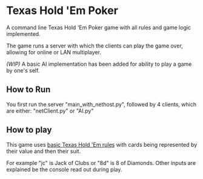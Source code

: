 # Texas Hold 'Em Poker

A command line Texas Hold 'Em Poker game with all rules and game logic implemented.

The game runs a server with which the clients can play the game over, allowing for online or LAN multiplayer.

_(WIP)_ A basic AI implementation has been added for ability to play a game by one's self.


## How to Run
You first run the server "main_with_nethost.py", followed by 4 clients, which are either: "netClient.py" or "AI.py"

## How to play
This game uses <a href="https://youtu.be/v8dqu_aVQk8?si=sr2D0ffkzqrtiY_X&t=10" target="_blank">basic Texas Hold 'Em rules</a> with cards being represented by their value and then their suit.

For example "jc" is Jack of Clubs or "8d" is 8 of Diamonds. Other inputs are explained be the console read out during play.
